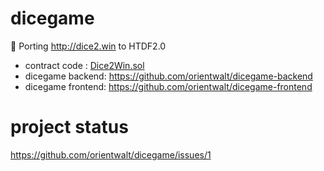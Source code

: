 # dicegame

🎲 Porting http://dice2.win to HTDF2.0

- contract code : [Dice2Win.sol](./contracts/Dice2Win.sol)
- dicegame backend: https://github.com/orientwalt/dicegame-backend
- dicegame frontend: https://github.com/orientwalt/dicegame-frontend

# project status

https://github.com/orientwalt/dicegame/issues/1
